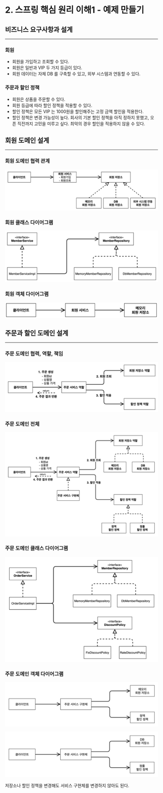 # 2. 스프링 핵심 원리 이해1 - 예제 만들기

## 비즈니스 요구사항과 설계

---

### 회원

- 회원을 가입하고 조회할 수 있다.
- 회원은 일반과 VIP 두 가지 등급이 있다.
- 회원 데이터는 자체 DB 를 구축할 수 있고, 외부 시스템과 연동할 수 있다.

### 주문과 할인 정책

- 회원은 상품을 주문할 수 있다.
- 회원 등급에 따라 할인 정책을 적용할 수 있다.
- 할인 정책은 모든 VIP 는 1000원을 할인해주는 고정 금액 할인을 적용한다.
- 할인 정책은 변경 가능성이 높다. 회사의 기본 할인 정책을 아직 정하지 못했고, 오픈 직전까지 고민을 미루고 싶다. 최악의 경우 할인을 적용하지 않을 수 있다.

## 회원 도메인 설계

---

### 회원 도메인 협력 관계

![Screen Shot 2022-06-28 at 7.09.55 PM.png](Screen_Shot_2022-06-28_at_7.09.55_PM.png)

### 회원 클래스 다이어그램

![Screen Shot 2022-06-28 at 7.10.13 PM.png](Screen_Shot_2022-06-28_at_7.10.13_PM.png)

### 회원 객체 다이어그램

![Screen Shot 2022-06-28 at 7.10.35 PM.png](Screen_Shot_2022-06-28_at_7.10.35_PM.png)

## 주문과 할인 도메인 설계

---

### 주문 도메인 협력, 역할, 책임

![Screen Shot 2022-06-28 at 7.32.19 PM.png](Screen_Shot_2022-06-28_at_7.32.19_PM.png)

### 주문 도메인 전체

![Screen Shot 2022-06-28 at 7.34.26 PM.png](Screen_Shot_2022-06-28_at_7.34.26_PM.png)

### 주문 도메인 클래스 다이어그램

![Screen Shot 2022-06-28 at 7.35.05 PM.png](Screen_Shot_2022-06-28_at_7.35.05_PM.png)

### 주문 도메인 객체 다이어그램

![Screen Shot 2022-06-28 at 7.36.41 PM.png](Screen_Shot_2022-06-28_at_7.36.41_PM.png)

![Screen Shot 2022-06-28 at 7.36.52 PM.png](Screen_Shot_2022-06-28_at_7.36.52_PM.png)

저장소나 할인 정책을 변경해도 서비스 구현체를 변경하지 않아도 된다.